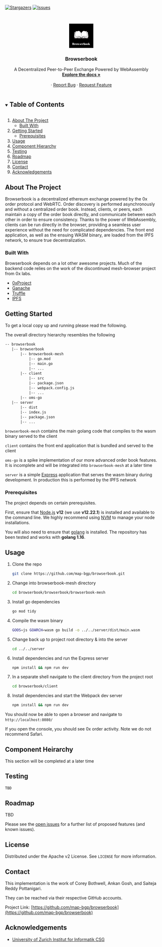 <!-- PROJECT SHIELDS -->
<!--
*** I'm using markdown "reference style" links for readability.
*** Reference links are enclosed in brackets [ ] instead of parentheses ( ).
*** See the bottom of this document for the declaration of the reference variables
*** for contributors-url, forks-url, etc. This is an optional, concise syntax you may use.
*** https://www.markdownguide.org/basic-syntax/#reference-style-links
-->

[![Stargazers][stars-shield]][stars-url]
[![Issues][issues-shield]][issues-url]

<!-- PROJECT LOGO -->
<br />
<p align="center">

  <a href="https://github.com/map-bgp/browserbook">
    <img src="misc/browserbook-logo.png" alt="Logo" width="80" height="80">
  </a>

  <h3 align="center">Browserbook</h3>

  <p align="center">
      A Decentralized Peer-to-Peer Exchange Powered by WebAssembly
      <br />
      <a href="https://github.com/map-bgp/browserbook"><strong>Explore the docs »</strong></a>
      <br />
      <br />
      ·
      <a href="https://github.com/map-bgp/browserbook/issues">Report Bug</a>
      ·
      <a href="https://github.com/map-bgp/browserbook/issues">Request Feature</a>
  </p>

</p>


<!-- TABLE OF CONTENTS -->
<details open="open">
  <summary><h2 style="display: inline-block">Table of Contents</h2></summary>
  <ol>
    <li>
      <a href="#about-the-project">About The Project</a>
      <ul>
        <li><a href="#built-with">Built With</a></li>
      </ul>
    </li>
    <li>
      <a href="#getting-started">Getting Started</a>
      <ul>
        <li><a href="#prerequisites">Prerequisites</a></li>
      </ul>
    </li>
    <li><a href="#usage">Usage</a></li>
    <li><a href="#component-hierarchy">Component Hierarchy</a></li>
    <li><a href="#testing">Testing</a></li>
    <li><a href="#roadmap">Roadmap</a></li>
    <li><a href="#license">License</a></li>
    <li><a href="#contact">Contact</a></li>
    <li><a href="#acknowledgements">Acknowledgements</a></li>
  </ol>
</details>


## About The Project

Browserbook is a decentralized ethereum exchange powered by the 0x order protocol and WebRTC. Order discovery is
performed asynchronously and without a centralized order book. Instead, clients, or peers, each maintain a copy of the 
order book directly, and communicate between each other in order to ensure consistency. 
Thanks to the power of WebAssembly, clients can be run directly in the browser, providing a seamless user experience 
without the need for complicated dependencies. The front end application, as well as the ensuing WASM binary, 
are loaded from the IPFS network, to ensure true decentralization.

### Built With

Browserbook depends on a lot other awesome projects. Much of the backend code relies on the work of the discontinued 
mesh-browser project from 0x labs. 

* [0xProject](https://github.com/0xProject)
* [Ganache](https://github.com/trufflesuite/ganache)
* [Truffle](https://github.com/trufflesuite/truffle)
* [IPFS](https://github.com/ipfs)

## Getting Started

To get a local copy up and running please read the following.

The overall directory hierarchy resembles the following

```
-- browserbook
   |-- browserbook
       |-- browserbook-mesh
           |-- go.mod
           |-- main.go
           |-- ...
       |-- client
           |-- src
           |-- package.json
           |-- webpack.config.js
           |-- ...
       |-- oms-go
   |-- server
       |-- dist
       |-- index.js
       |-- package.json
       |-- ...
```

`browserbook-mesh` contains the main golang code that compiles to the wasm binary served to the client

`client` contains the front end application that is bundled and served to the client

`oms-go` is a spike implementation of our more advanced order book features. It is incomplete and will be integrated into `browserbook-mesh` at a later time

`server` is a simple [Express](https://github.com/expressjs/express) application that serves the wasm binary during development. In production this is performed by the IPFS network

### Prerequisites

The project depends on certain prerequisites. 

First, ensure that [Node.js](https://github.com/nodejs/node) __v12__ (we use __v12.22.1__) is installed and available to the command line.
We highly recommend using [NVM](https://github.com/nvm-sh/nvm) to manage your node installations.

You will also need to ensure that [golang](https://github.com/golang/go) is installed. The repository has been tested and works with __golang 1.16__.

## Usage
1. Clone the repo

   ```sh
   git clone https://github.com/map-bgp/browserbook.git
   ```

2. Change into browserbook-mesh directory

   ```sh
   cd browserbook/browserbook/browserbook-mesh
   ```

3. Install go dependencies

   ```sh
   go mod tidy
   ```
   
4. Compile the wasm binary
   ```sh
   GOOS=js GOARCH=wasm go build -o ../../server/dist/main.wasm
   ```
   
5. Change back up to project root directory & into the server

   ```sh
   cd ../../server
   ```
   
6. Install dependencies and run the Express server

   ```sh
   npm install && npm run dev
   ```

7. In a separate shell navigate to the client directory from the project root

   ```sh
   cd browserbook/client
   ```

8. Install dependencies and start the Webpack dev server

   ```sh
   npm install && npm run dev
   ```

You should now be able to open a browser and navigate to `http://localhost:8080/`

If you open the console, you should see 0x order activity. Note we do not recommend Safari.

## Component Heirarchy

This section will be completed at a later time

## Testing

```sh
TBD
```

## Roadmap

TBD

Please see the [open issues](https://github.com/map-bgp/browserbook/issues) for a further list of proposed features (and known issues).

## License

Distributed under the Apache v2 License. See `LICENSE` for more information.

## Contact

This implementation is the work of Corey Bothwell, Ankan Gosh, and Saiteja Reddy Pottanigari.

They can be reached via their respective GitHub accounts.

Project Link: [https://github.com/map-bgp/browserbook](https://github.com/map-bgp/browserbook)

## Acknowledgements

* [University of Zurich Institut for Informatik CSG](https://www.csg.uzh.ch/csg/en/)

<!-- MARKDOWN LINKS & IMAGES -->
<!-- https://www.markdownguide.org/basic-syntax/#reference-style-links -->

[stars-shield]: https://img.shields.io/github/stars/map-bgp/browserbook.svg?style=plastic

[stars-url]: https://github.com/map-bgp/browserbook/stargazers

[issues-shield]: https://img.shields.io/github/issues/map-bgp/browserbook.svg?style=plastic

[issues-url]: https://github.com/map-bgp/browserbook/issues

[license-shield]: https://img.shields.io/github/license/map-bgp/browserbook.svg?style=plastic

[license-url]: https://github.com/map-bgp/browserbook/blob/master/LICENSE.txt
